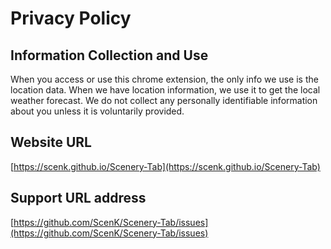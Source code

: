 # Privacy Policy

## Information Collection and Use

When you access or use this chrome extension, the only info we use is the location data. When we have location information, we use it to get the local weather forecast. We do not collect any personally identifiable information about you unless it is voluntarily provided.

## Website URL

[https://scenk.github.io/Scenery-Tab](https://scenk.github.io/Scenery-Tab)

## Support URL address

[https://github.com/ScenK/Scenery-Tab/issues](https://github.com/ScenK/Scenery-Tab/issues)
